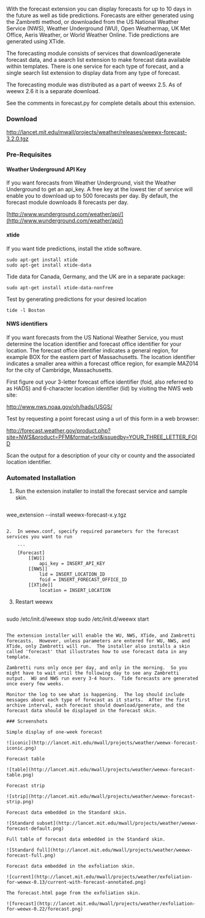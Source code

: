 With the forecast extension you can display forecasts for up to 10 days in the future as well as tide predictions.  Forecasts are either generated using the Zambretti method, or downloaded from the US National Weather Service (NWS), Weather Underground (WU), Open Weathermap, UK Met Office, Aeris Weather, or World Weather Online.  Tide predictions are generated using XTide.

The forecasting module consists of services that download/generate forecast data, and a search list extension to make forecast data available within templates.  There is one service for each type of forecast, and a single search list extension to display data from any type of forecast.

The forecasting module was distributed as a part of weewx 2.5.  As of weewx 2.6 it is a separate download.

See the comments in forecast.py for complete details about this extension.

### Download

http://lancet.mit.edu/mwall/projects/weather/releases/weewx-forecast-3.2.0.tgz

### Pre-Requisites

#### Weather Underground API Key

If you want forecasts from Weather Underground, visit the Weather Underground to get an api_key.  A free key at the lowest tier of service will enable you to download up to 500 forecasts per day.  By default, the forecast module downloads 8 forecasts per day.

[http://www.wunderground.com/weather/api/](http://www.wunderground.com/weather/api/)

#### xtide

If you want tide predictions, install the xtide software.

```
sudo apt-get install xtide
sudo apt-get install xtide-data
```

Tide data for Canada, Germany, and the UK are in a separate package:

```
sudo apt-get install xtide-data-nonfree
```

Test by generating predictions for your desired location

```
tide -l Boston
```

#### NWS identifiers

If you want forecasts from the US National Weather Service, you must determine the location identifier and forecast office identifier for your location. The forecast office identifier indicates a general region, for example BOX for the eastern part of Massachusetts. The location identifier indicates a smaller area within a forecast office region, for example MAZ014 for the city of Cambridge, Massachusetts.

First figure out your 3-letter forecast office identifier (foid, also referred to as HADS) and 6-character location identifier (lid) by visiting the NWS web site:

http://www.nws.noaa.gov/oh/hads/USGS/

Test by requesting a point forecast using a url of this form in a web browser:

http://forecast.weather.gov/product.php?site=NWS&product=PFM&format=txt&issuedby=YOUR_THREE_LETTER_FOID

Scan the output for a description of your city or county and the associated location identifier. 

### Automated Installation

1.  Run the extension installer to install the forecast service and sample skin.

    ```
wee_extension --install weewx-forecast-x.y.tgz
```

2.  In weewx.conf, specify required parameters for the forecast services you want to run

    ```
    [Forecast]
        [[WU]]
            api_key = INSERT_API_KEY
        [[NWS]]
            lid = INSERT_LOCATION_ID
            foid = INSERT_FORECAST_OFFICE_ID
        [[XTide]]
            location = INSERT_LOCATION
```

3.  Restart weewx

    ```
sudo /etc/init.d/weewx stop
sudo /etc/init.d/weewx start
```

The extension installer will enable the WU, NWS, XTide, and Zambretti forecasts.  However, unless parameters are entered for WU, NWS, and XTide, only Zambretti will run.  The installer also installs a skin called 'forecast' that illustrates how to use forecast data in any template.

Zambretti runs only once per day, and only in the morning.  So you might have to wait until the following day to see any Zambretti output.  WU and NWS run every 3-4 hours.  Tide forecasts are generated once every few weeks.

Monitor the log to see what is happening.  The log should include messages about each type of forecast as it starts.  After the first archive interval, each forecast should download/generate, and the forecast data should be displayed in the forecast skin.

### Screenshots

Simple display of one-week forecast

![iconic](http://lancet.mit.edu/mwall/projects/weather/weewx-forecast-iconic.png)

Forecast table

![table](http://lancet.mit.edu/mwall/projects/weather/weewx-forecast-table.png)

Forecast strip

![strip](http://lancet.mit.edu/mwall/projects/weather/weewx-forecast-strip.png)

Forecast data embedded in the Standard skin.

![Standard subset](http://lancet.mit.edu/mwall/projects/weather/weewx-forecast-default.png)

Full table of forecast data embedded in the Standard skin.

![Standard full](http://lancet.mit.edu/mwall/projects/weather/weewx-forecast-full.png)

Forecast data embedded in the exfoliation skin.

![current](http://lancet.mit.edu/mwall/projects/weather/exfoliation-for-weewx-0.13/current-with-forecast-annotated.png)

The forecast.html page from the exfoliation skin.

![forecast](http://lancet.mit.edu/mwall/projects/weather/exfoliation-for-weewx-0.22/forecast.png)
